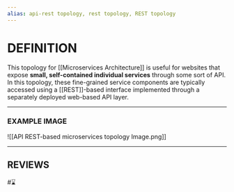 ```yaml
---
alias: api-rest topology, rest topology, REST topology
---
```


# DEFINITION

This topology for [[Microservices Architecture]] is useful for websites that expose
**small, self-contained individual services** through some sort of API. In this topology, these fine-grained service components are typically accessed using a [[REST]]-based interface
implemented through a separately deployed web-based API layer.

---

### EXAMPLE IMAGE

![[API REST-based microservices topology Image.png]]

---
## REVIEWS
#⌛